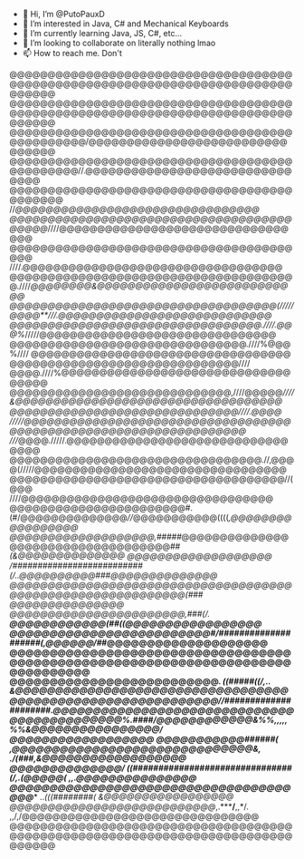 - 👋 Hi, I’m @PutoPauxD
- 👀 I’m interested in Java, C# and Mechanical Keyboards
- 🌱 I’m currently learning Java, JS, C#, etc...
- 💞️ I’m looking to collaborate on literally nothing lmao
- 📫 How to reach me. Don't


@@@@@@@@@@@@@@@@@@@@@@@@@@@@@@@@@@@@@@@@@@@@@@@@@@@@@@@@@@@@@@@@@@@@@@@@@@@@@@@@
@@@@@@@@@@@@@@@@@@@@@@@@@@@@@@@@@@@@@@@@@@@@@@@@@@@@@@@@@@@@@@@@@@@@@@@@@@@@@@@@
@@@@@@@@@@@@@@@@@@@@@@@@@@@@@@@@@@@@@@@@@@@@@@@/@@@@@@@@@@@@@@@@@@@@@@@@@@@@@@@@
@@@@@@@@@@@@@@@@@@@@@@@@@@@@@@@@@@@@@@@@@@@@@@//.@@@@@@@@@@@@@@@@@@@@@@@@@@@@@@@
@@@@@@@@@@@@@@@@@@@@@@@@@@@@@@@@@@@@@@@@@@@@ //*@@@@@@@@@@@@@@@@@@@@@@@@@@@@@@@@
@@@@@@@@@@@@@@@@@@@@@@@@@@@@@@@@@@@@@@@@@@*////@@@@@@@@@@@@@@@@@@@@@@@@@@@@@@@@@
@@@@@@@@@@@@@@@@@@@@@@@@@@@@@@@@@@@@@@@@ ////.@@@@@@@@@@@@@@@@@@@@@@@@@@@@@@@@@@
@@@@@@@@@@@@@@@@@@@@@@@@@@@@@@@@@@@@@@.////*@@@@@@@@&@@@@@@@@@@@@@@@@@@@@@@@@@@@
@@@@@@@@@@@@@@@@@@@@@@@@@@@@@@@@@@@(///// @@@@**///.@@@@@@@@@@@@@@@@@@@@@@@@@@@@
@@@@@@@@@@@@@@@@@@@@@@@@@@@@@@@@@.////.@@@%*/////@@@@@@@@@@@@@@@@@@@@@@@@@@@@@@@
@@@@@@@@@@@@@@@@@@@@@@@@@@@@@@@.////%@@@%//// @@@@@@@@@@@@@@@@@@@@@@@@@@@@@@@@@@
@@@@@@@@@@@@@@@@@@@@@@@@@@@@@@//// @@@@.////%@@@@@@@@@@@@@@@@@@@@@@@@@@@@@@@@@@@
@@@@@@@@@@@@@@@@@@@@@@@@@@@@@,////@@@@@*////&@@@@@@@@@@@@@@@@@@@@@@@@@@@@@@@@@@@
@@@@@@@@@@@@@@@@@@@@@@@@@@@@@@////.@@@@ /////@@@@@@@@@@@@@@@@@@@@@@@@@@@@@@@@@@@
@@@@@@@@@@@@@@@@@@@@@@@@@@@@@@@ ///*@@@@./////.@@@@@@@@@@@@@@@@@@@@@@@@@@@@@@@@@
@@@@@@@@@@@@@@@@@@@@@@@@@@@@@@@@@.//,@@@@(/////@@@@@@@@@@@@@@@@@@@@@@@@@@@@@@@@@
@@@@@@@@@@@@@@@@@@@@@@@@@@@@@@@@@@@@//(@@@ ////@@@@@@@@@@@@@@@@@@@@@@@@@@@@@@@@@
@@@@@@@@@@@@@@@@@@@@@@@#.(#/@@@@@@@@@@@@@@*//*@@@@@@@@@@@((((*,@@@@@@@@@@@@@@@@@
@@@@@@@@@@@@@@@@@@@,#####*@@@@@@@@@@@@@@@@@@@@@@@@@@@@@@@@@@@*##(&@@@@@@@@@@@@@@
@@@@@@@@@@@@@@@@@@@ /##########################(/..@@@@@@@@@@*###*@@@@@@@@@@@@@@
@@@@@@@@@@@@@@@@@@@@@@@@@@@@@@@@@@@@@@@@@@@@@@@@@@@@@@@@@@@@(### @@@@@@@@@@@@@@@
@@@@@@@@@@@@@@@@@@@@@@@,###(/.   ****@@*********@@@@@@@@@@(##((@@@@@@@@@@@@@@@@@
@@@@@@@@@@@@@@@@@@@@@@@@@#/####################(*,@@@@@@/#*#@@@@@@@@@@@@@@@@@@@@
@@@@@@@@@@@@@@@@@@@@@@@@@@@@@@@@@@@@@@@@@@@@@@@@@@@@@@@@@@@@@@@@@@@@@@@@@@@@@@@@
@@@@@@@@@@@@@@@@@@@@@@@@@@. *((#####((/,..  *&@@@@@@@@@@@@@@@@@@@@@@@@@@@@@@@@@@
@@@@@@@@@@@@@@@@@@@@@@@@@@//#####################.@@@@@@@@@@@@@@@@@@@@@@@@@@@@@@
@@@@@@@@@@@@@@%.####/@@@@@@@@@@@@&%%,,,,,%%&@@@@@@@@@@@@@@@@/ @@@@@@@@@@@@@@@@@@
@@@@@@@@@@@*######( ,@@@@@@@@@@@@@@@@@@@@@@@@@@@@@@&, ./(###,&@@@@@@@@@@@@@@@@@@
@@@@@@@@@@@@@@/ *((###############################(/,.(@@@@@( ,,.@@@@@@@@@@@@@@@
@@@@@@@@@@@@@@@@@@@@@@@@@@@@@@@@@@@@@@*****   ..*(((########( &@@@@@@@@@@@@@@@@@
@@@@@@@@@@@@@@@@@@@@@@@@@@@*,.*****/**,,*/. ,,/,/@@@@@@@@@@@@@@@@@@@@@@@@@@@@@@@
@@@@@@@@@@@@@@@@@@@@@@@@@@@@@@@@@@@@@@@@@@@@@@@@@@@@@@@@@@@@@@@@@@@@@@@@@@@@@@@@

<!---
PutoPauxD/PutoPauxD is a ✨ special ✨ repository because its `README.md` (this file) appears on your GitHub profile.
You can click the Preview link to take a look at your changes.
--->
